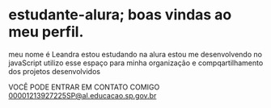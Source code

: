 # estudante-alura; boas vindas ao meu perfil.
meu nome é Leandra
estou estudando na alura
estou me desenvolvendo no javaScript
utilizo esse espaço para minha organização e compqartilhamento dos projetos desenvolvidos


VOCÊ PODE ENTRAR EM CONTATO COMIGO
00001213927225SP@al.educacao.sp.gov.br
